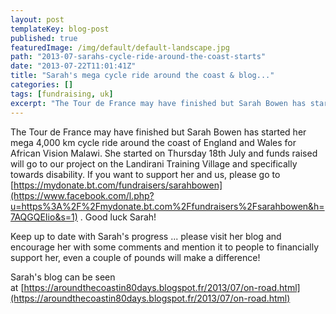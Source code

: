 ```yaml
---
layout: post
templateKey: blog-post
published: true
featuredImage: /img/default/default-landscape.jpg
path: "2013-07-sarahs-cycle-ride-around-the-coast-starts"
date: "2013-07-22T11:01:41Z"
title: "Sarah's mega cycle ride around the coast & blog..."
categories: []
tags: [fundraising, uk]
excerpt: "The Tour de France may have finished but Sarah Bowen has started her mega 4,000 km cycle ride aroun..."
---
```


The Tour de France may have finished but Sarah Bowen has started her mega 4,000 km cycle ride around the coast of England and Wales for African Vision Malawi. She started on Thursday 18th July and funds raised will go to our project on the Landirani Training Village and specifically towards disability. If you want to support her and us, please go to [https://mydonate.bt.com/fundraisers/sarahbowen](https://www.facebook.com/l.php?u=https%3A%2F%2Fmydonate.bt.com%2Ffundraisers%2Fsarahbowen&h=7AQGQEIio&s=1) . Good luck Sarah!

Keep up to date with Sarah's progress ... please visit her blog and encourage her with some comments and mention it to people to financially support her, even a couple of pounds will make a difference!

Sarah's blog can be seen at [https://aroundthecoastin80days.blogspot.fr/2013/07/on-road.html](https://aroundthecoastin80days.blogspot.fr/2013/07/on-road.html)
